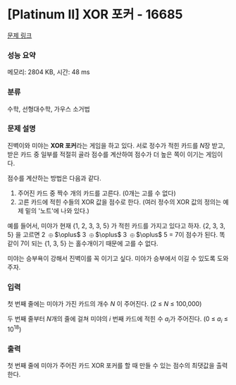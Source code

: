 # [Platinum II] XOR 포커 - 16685 

[문제 링크](https://www.acmicpc.net/problem/16685) 

### 성능 요약

메모리: 2804 KB, 시간: 48 ms

### 분류

수학, 선형대수학, 가우스 소거법

### 문제 설명

<p>진벽이와 미야는 <strong>XOR 포커</strong>라는 게임을 하고 있다. 서로 정수가 적힌 카드를 <em>N</em>장 받고, 받은 카드 중 일부를 적절히 골라 점수를 계산하여 점수가 더 높은 쪽이 이기는 게임이다.</p>

<p>점수를 계산하는 방법은 다음과 같다.</p>

<ol>
	<li>주어진 카드 중 짝수 개의 카드를 고른다. (0개는 고를 수 없다)</li>
	<li>고른 카드에 적힌 수들의 XOR 값을 점수로 한다. (여러 정수의 XOR 값의 정의는 예제 밑의 '노트'에 나와 있다.)</li>
</ol>

<p>예를 들어서, 미야가 현재 {1, 2, 3, 3, 5} 가 적힌 카드를 가지고 있다고 하자. {2, 3, 3, 5} 을 고르면 2 <mjx-container class="MathJax" jax="CHTML" style="font-size: 99.9%; position: relative;"><mjx-math class="MJX-TEX" aria-hidden="true"><mjx-mo class="mjx-n"><mjx-c class="mjx-c2295"></mjx-c></mjx-mo></mjx-math><mjx-assistive-mml unselectable="on" display="inline"><math xmlns="http://www.w3.org/1998/Math/MathML"><mo>⊕</mo></math></mjx-assistive-mml><span aria-hidden="true" class="no-mathjax mjx-copytext">$\oplus$</span></mjx-container> 3 <mjx-container class="MathJax" jax="CHTML" style="font-size: 99.9%; position: relative;"><mjx-math class="MJX-TEX" aria-hidden="true"><mjx-mo class="mjx-n"><mjx-c class="mjx-c2295"></mjx-c></mjx-mo></mjx-math><mjx-assistive-mml unselectable="on" display="inline"><math xmlns="http://www.w3.org/1998/Math/MathML"><mo>⊕</mo></math></mjx-assistive-mml><span aria-hidden="true" class="no-mathjax mjx-copytext">$\oplus$</span></mjx-container> 3 <mjx-container class="MathJax" jax="CHTML" style="font-size: 99.9%; position: relative;"><mjx-math class="MJX-TEX" aria-hidden="true"><mjx-mo class="mjx-n"><mjx-c class="mjx-c2295"></mjx-c></mjx-mo></mjx-math><mjx-assistive-mml unselectable="on" display="inline"><math xmlns="http://www.w3.org/1998/Math/MathML"><mo>⊕</mo></math></mjx-assistive-mml><span aria-hidden="true" class="no-mathjax mjx-copytext">$\oplus$</span></mjx-container> 5 = 7이 점수가 된다. 똑같이 7이 되는 {1, 3, 5} 는 홀수개이기 때문에 고를 수 없다.</p>

<p>미야는 승부욕이 강해서 진벽이를 꼭 이기고 싶다. 미야가 승부에서 이길 수 있도록 도와주자.</p>

### 입력 

 <p>첫 번째 줄에는 미야가 가진 카드의 개수 <em>N</em> 이 주어진다. (2 ≤ <em>N</em> ≤ 100,000)</p>

<p>두 번째 줄부터 <em>N</em>개의 줄에 걸쳐 미야의 <em>i </em>번째 카드에 적힌 수 <em>a<sub>i</sub></em>가 주어진다. (0 ≤ <em>a<sub>i</sub></em> ≤ 10<sup>18</sup>)</p>

### 출력 

 <p>첫 번째 줄에 미야가 주어진 카드 XOR 포커를 할 때 만들 수 있는 점수의 최댓값을 출력한다.</p>

